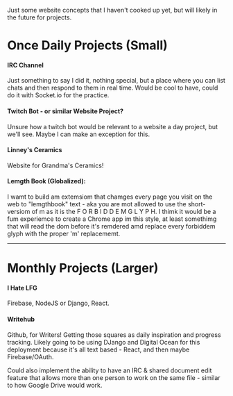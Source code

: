 Just some website concepts that I haven't cooked up yet, but will likely in the future for projects.

# Once Daily Projects (Small)

#### IRC Channel

Just something to say I did it, nothing special, but a place where you can list chats and then respond to them in real time. Would be cool to have, could do it with Socket.io for the practice.

#### Twitch Bot - or similar Website Project?

Unsure how a twitch bot would be relevant to a website a day project, but we'll see. Maybe I can make an exception for this.

#### Linney's Ceramics

Website for Grandma's Ceramics!

#### Lemgth Book (Globalized):

I wamt to build am extemsiom that chamges every page you visit on the web to "lemgthbook" text - aka you are mot allowed to use the short-versiom of m as it is the F O R B I D D E M G L Y P H. I thimk it would be a fum experiemce to create a Chrome app im this style, at least somethimg that will read the dom before it's remdered amd replace every forbiddem glyph with the proper 'm' replacememt.

---

# Monthly Projects (Larger)

#### I Hate LFG

Firebase, NodeJS or Django, React.

#### Writehub

Github, for Writers! Getting those squares as daily inspiration and progress tracking. Likely going to be using DJango and Digital Ocean for this deployment because it's all text based - React, and then maybe Firebase/OAuth.

Could also implement the ability to have an IRC & shared document edit feature that allows more than one person to work on the same file - similar to how Google Drive would work.
